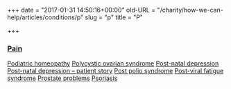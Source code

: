 +++
date = "2017-01-31 14:50:16+00:00"
old-URL = "/charity/how-we-can-help/articles/conditions/p"
slug = "p"
title = "P"

+++

### [Pain](http://localhost/charity/how-we-can-help/articles/conditions/p/pain/)
[Podiatric homeopathy](http://localhost/charity/how-we-can-help/articles/conditions/p/top-5-reasons-we-visit-the-podiatrist/)
[Polycystic ovarian syndrome](http://localhost/charity/how-we-can-help/articles/conditions/p/polycystic-ovarian-syndrome-2/)
[Post-natal depression](http://localhost/how-we-can-help-you/conditions-a-z/post-natal-depression-2/)
[Post-natal depression – patient story](http://localhost/charity/how-we-can-help/articles/conditions/p/post-natal-depression-patient-story/)
[Post polio syndrome](http://localhost/charity/how-we-can-help/articles/conditions/p/post-polio-syndrome/)
[Post-viral fatigue syndrome](http://localhost/charity/how-we-can-help/articles/conditions/p/post-viral-fatigue-syndrome/)
[Prostate problems](http://localhost/charity/how-we-can-help/articles/conditions/p/the-prostate-homeopathy-and-sabal-serrulata/)
[Psoriasis](http://localhost/charity/how-we-can-help/articles/conditions/p/psoriasis/)
